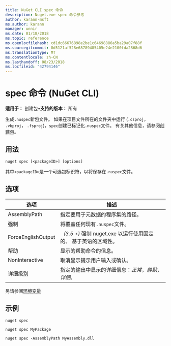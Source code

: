 ```yaml
---
title: NuGet CLI spec 命令
description: Nuget.exe spec 命令参考
author: karann-msft
ms.author: karann
manager: unnir
ms.date: 01/18/2018
ms.topic: reference
ms.openlocfilehash: cd1dc66676898e2be1c64698886a5ba29a07f88f
ms.sourcegitcommit: 8d5121af528e68789485405e24e2100fda2868d6
ms.translationtype: MT
ms.contentlocale: zh-CN
ms.lasthandoff: 08/23/2018
ms.locfileid: "42794146"
---
```

# <a name="spec-command-nuget-cli"></a>spec 命令 (NuGet CLI)

**适用于：** 创建包&bullet;**支持的版本：** 所有

生成`.nuspec`新包文件。 如果在项目文件所在的文件夹中运行 (`.csproj`， `.vbproj`， `.fsproj`)，`spec`创建已标记化`.nuspec`文件。 有关其他信息，请参阅[创建包](../create-packages/creating-a-package.md)。

## <a name="usage"></a>用法

```cli
nuget spec [<packageID>] [options]
```

其中`<packageID>`是一个可选包标识符，以将保存在`.nuspec`文件。

## <a name="options"></a>选项

| 选项 | 描述 |
| --- | --- |
| AssemblyPath | 指定要用于元数据的程序集的路径。 |
| 强制 | 将覆盖任何现有`.nuspec`文件。 |
| ForceEnglishOutput | *（3.5 +)* 强制 nuget.exe 以运行使用固定的、 基于英语的区域性。 |
| 帮助 | 显示的帮助命令的信息。 |
| NonInteractive | 取消显示提示用户输入或确认。 |
| 详细级别 | 指定的输出中显示的详细信息：*正常*，*静默*，*详细*。 |

另请参阅[环境变量](cli-ref-environment-variables.md)

## <a name="examples"></a>示例

```cli
nuget spec

nuget spec MyPackage

nuget spec -AssemblyPath MyAssembly.dll
```
